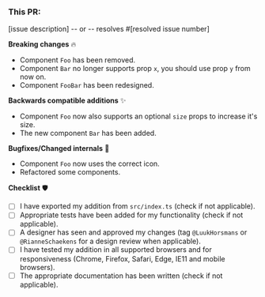 ### This PR:

[issue description]
-- or --
resolves #[resolved issue number]

**Breaking changes** 🔥
- Component `Foo` has been removed.
- Component `Bar` no longer supports prop `x`, you should use prop `y` from now on.
- Component `FooBar` has been redesigned.

**Backwards compatible additions** ✨
- Component `Foo` now also supports an optional `size` props to increase it's size.
- The new component `Bar` has been added.

**Bugfixes/Changed internals** 🎈
- Component `Foo` now uses the correct icon.
- Refactored some components.

**Checklist** 🛡
- [ ] I have exported my addition from `src/index.ts` (check if not applicable).
- [ ] Appropriate tests have been added for my functionality (check if not applicable).
- [ ] A designer has seen and approved my changes (tag `@LuukHorsmans` or `@RianneSchaekens` for a design review when applicable).
- [ ] I have tested my addition in all supported browsers and for responsiveness (Chrome, Firefox, Safari, Edge, IE11 and mobile browsers).
- [ ] The appropriate documentation has been written (check if not applicable).
